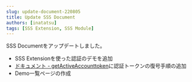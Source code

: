 ```yaml
---
slug: update-document-220805
title: Update SSS Document
authors: [inatatsu]
tags: [SSS Extension, SSS Module]
---
```


SSS Documentをアップデートしました。

- SSS Extensionを使った認証のデモを追加
- [ドキュメント - getActiveAccounttoken](https://docs.sss-symbol.com/DevelopperGuide/Encription)に認証トークンの復号手順の追加 
- Demo一覧ページの作成
